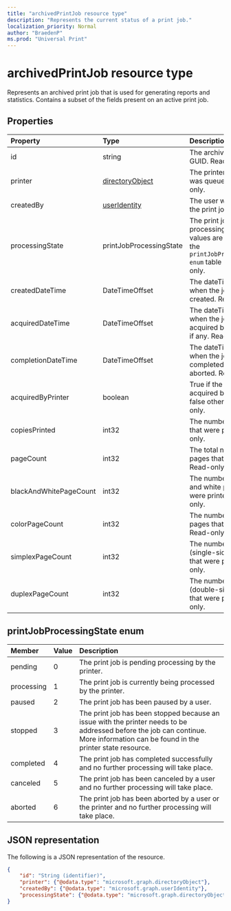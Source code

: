 ```yaml
---
title: "archivedPrintJob resource type"
description: "Represents the current status of a print job."
localization_priority: Normal
author: "BraedenP"
ms.prod: "Universal Print"
---
```


# archivedPrintJob resource type

Represents an archived print job that is used for generating reports and statistics. Contains a subset of the fields present on an active print job.

## Properties
| Property     | Type        | Description |
|:-------------|:------------|:------------|
|id|string|The archived print job's GUID. Read-only.|
|printer|[directoryObject](directoryobject.md)|The printer that the job was queued for. Read-only.|
|createdBy|[userIdentity](useridentity.md)|The user who created the print job. Read-only.|
|processingState|printJobProcessingState|The print job's final processing state. Valid values are described in the `printJobProcessingState enum` table below. Read-only.|
|createdDateTime|DateTimeOffset|The dateTimeOffset when the job was created. Read-only.|
|acquiredDateTime|DateTimeOffset|The dateTimeOffset when the job was acquired by the printer, if any. Read-only.|
|completionDateTime|DateTimeOffset|The dateTimeOffset when the job was completed, canceled or aborted. Read-only.|
|acquiredByPrinter|boolean|True if the job was acquired by a printer; false otherwise. Read-only.|
|copiesPrinted|int32|The number of copies that were printed. Read-only.|
|pageCount|int32|The total number of pages that were printed. Read-only.|
|blackAndWhitePageCount|int32|The number of black and white pages that were printed. Read-only.|
|colorPageCount|int32|The number of color pages that were printed. Read-only.|
|simplexPageCount|int32|The number of simplex (single-sided) pages that were printed. Read-only.|
|duplexPageCount|int32|The number of duplex (double-sided) pages that were printed. Read-only.|

## printJobProcessingState enum

|Member|Value|Description|
|:---|:---|:---|
|pending|0|The print job is pending processing by the printer.|
|processing|1|The print job is currently being processed by the printer.|
|paused|2|The print job has been paused by a user.|
|stopped|3|The print job has been stopped because an issue with the printer needs to be addressed before the job can continue. More information can be found in the printer state resource.|
|completed|4|The print job has completed successfully and no further processing will take place.|
|canceled|5|The print job has been canceled by a user and no further processing will take place.|
|aborted|6|The print job has been aborted by a user or the printer and no further processing will take place.|

## JSON representation

The following is a JSON representation of the resource.

<!-- {
  "blockType": "resource",
  "optionalProperties": [

  ],
  "@odata.type": "microsoft.graph.archivedPrintJob"
}-->

```json
{
    "id": "String (identifier)",
    "printer": {"@odata.type": "microsoft.graph.directoryObject"},
    "createdBy": {"@odata.type": "microsoft.graph.userIdentity"},
    "processingState": {"@odata.type": "microsoft.graph.directoryObject"}
}
```

<!-- uuid: 8fcb5dbc-d5aa-4681-8e31-b001d5168d79
2015-10-25 14:57:30 UTC -->
<!-- {
  "type": "#page.annotation",
  "description": "archivedPrintJob resource",
  "keywords": "",
  "section": "documentation",
  "tocPath": ""
}-->